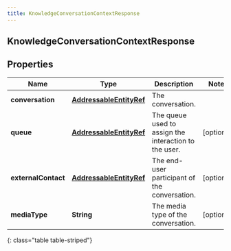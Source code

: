 ```yaml
---
title: KnowledgeConversationContextResponse
---
```

## KnowledgeConversationContextResponse

## Properties

|Name | Type | Description | Notes|
|------------ | ------------- | ------------- | -------------|
| **conversation** | [**AddressableEntityRef**](AddressableEntityRef.html) | The conversation. | |
| **queue** | [**AddressableEntityRef**](AddressableEntityRef.html) | The queue used to assign the interaction to the user. | [optional] |
| **externalContact** | [**AddressableEntityRef**](AddressableEntityRef.html) | The end-user participant of the conversation. | [optional] |
| **mediaType** | **String** | The media type of the conversation. | [optional] |
{: class="table table-striped"}


